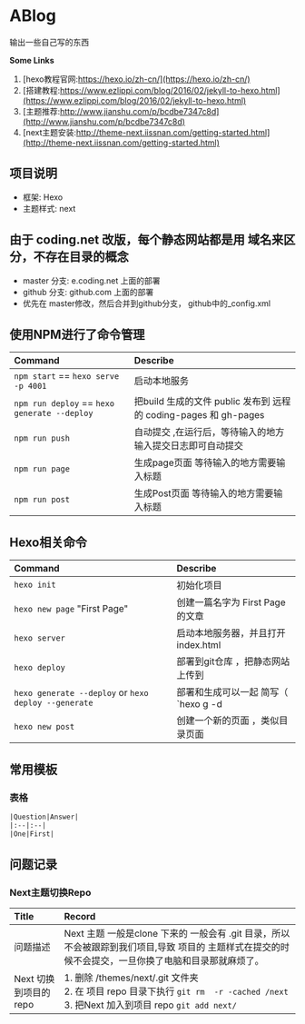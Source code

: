 # ABlog 
输出一些自己写的东西

**Some Links**
1. [hexo教程官网:https://hexo.io/zh-cn/](https://hexo.io/zh-cn/)
2. [搭建教程:https://www.ezlippi.com/blog/2016/02/jekyll-to-hexo.html](https://www.ezlippi.com/blog/2016/02/jekyll-to-hexo.html)
3. [主题推荐:http://www.jianshu.com/p/bcdbe7347c8d](http://www.jianshu.com/p/bcdbe7347c8d)
4. [next主题安装:http://theme-next.iissnan.com/getting-started.html](http://theme-next.iissnan.com/getting-started.html)

## 项目说明
* 框架: Hexo
* 主题样式: next 


## 由于 coding.net 改版，每个静态网站都是用 域名来区分，不存在目录的概念
* master 分支: e.coding.net 上面的部署
* github 分支: github.com 上面的部署
* 优先在 master修改，然后合并到github分支， github中的_config.xml

## 使用NPM进行了命令管理

|Command|Describe|
|:--|:--|
|`npm start` == `hexo serve -p 4001` |启动本地服务|
|`npm run deploy` == `hexo generate --deploy` |把build 生成的文件 public 发布到 远程的 coding-pages 和 gh-pages|
|`npm run push` |自动提交 ,在运行后，等待输入的地方 输入提交日志即可自动提交 |
|`npm run page` |生成page页面 等待输入的地方需要输入标题|
|`npm run post` |生成Post页面 等待输入的地方需要输入标题|

## Hexo相关命令 

|Command|Describe|
|:--|:--|
|`hexo init`|初始化项目|
|`hexo new page` "First Page"  | 创建一篇名字为 First Page 的文章 |
|`hexo server `| 启动本地服务器，并且打开index.html | | `hexo generate` | 编译为静态网站, 生成静态页面文件全部放在public文件夹下面|
| `hexo deploy` | 部署到git仓库 ，把静态网站上传到|
| `hexo generate --deploy` or `hexo deploy --generate ` | 部署和生成可以一起  简写（ `hexo g -d | hexo d -g`）| |
| `hexo new post `| 创建一个新的页面 ，类似目录页面 |
## 常用模板
### 表格

```xml
|Question|Answer|
|:--|:--|
|One|First|
```

## 问题记录

### Next主题切换Repo
|Title|Record|
|:--|:--|
| 问题描述 | Next 主题 一般是clone 下来的 一般会有 .git 目录，所以不会被跟踪到我们项目,导致 项目的 主题样式在提交的时候不会提交，一旦你换了电脑和目录那就麻烦了。|
|Next 切换到项目的 repo| 1. 删除 /themes/next/.git 文件夹 <br> 2. 在 项目 repo 目录下执行 `git rm  -r -cached /next `<br> 3. 把Next 加入到项目 repo `git add next/`|